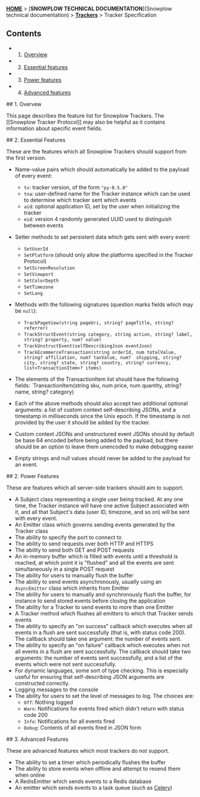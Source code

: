 <a name="top" />

[**HOME**](Home) > [**SNOWPLOW TECHNICAL DOCUMENTATION**](Snowplow technical documentation) > [**Trackers**](trackers) > Tracker Specification

## Contents

- 1. [Overview](#overview)
- 2. [Essential features](#essential)
- 3. [Power features](#power)
- 4. [Advanced features](#advanced)

<a name="overview" />
## 1. Overvew

This page describes the feature list for Snowplow Trackers. The [[Snowplow Tracker Protocol]] may also be helpful as it contains information about specific event fields.

<a name="overview" />
## 2. Essential Features

These are the features which all Snowplow Trackers should support from the first version.

* Name-value pairs which should automatically be added to the payload of every event:
  * `tv`: tracker version, of the form `"py-0.5.0"`
  * `tna`: user-defined name for the Tracker instance which can be used to determine which tracker sent which events
  * `aid`: optional application ID, set by the user when initializing the tracker
  * `eid`: version 4 randomly generated UUID used to distinguish between events

* Setter methods to set persistent data which gets sent with every event:
  * `SetUserId`
  * `SetPlatform` (should only allow the platforms specified in the Tracker Protocol)
  * `SetScreenResolution`
  * `SetViewport`
  * `SetColorDepth`
  * `SetTimezone`
  * `SetLang`

* Methods with the following signatures (question marks fields which may be `null`):
  * `TrackPageView(string pageUri, string? pageTitle, string? referrer)`
  * `TrackStructEvent(string category, string action, string? label, string? property, num? value)`
  * `TrackUnstructEvent(selfDescribingJson eventJson)`
  * `TrackEcommerceTransaction(string orderId, num totalValue, string? affiliation, num? taxValue, num? 
                               shipping, string? city, string? state, string? country, string? currency,
                               list<TransactionItem>? items)`

* The elements of the TransactionItem list should have the following fields: `TransactionItem(string sku, num price, num quantity, string? name, string? category)

* Each of the above methods should also accept two additional optional arguments: a list of custom context self-describing JSONs, and a timestamp in milliseconds since the Unix epoch. If the timestamp is not provided by the user it should be added by the tracker.

* Custom context JSONs and unstructured event JSONs should by default be base 64 encoded before being added to the payload, but there should be an option to leave them unencoded to make debugging easier

* Empty strings and null values should never be added to the payload for an event.

<a name="overview" />
## 2. Power Features

These are features which all server-side trackers should aim to support.

* A Subject class representing a single user being tracked. At any one time, the Tracker instance will have one active Subject associated with it, and all that Subject's data (user ID, timezone, and so on) will be sent with every event.
* An Emitter class which governs sending events generated by the Tracker class
* The ability to specify the port to connect to
* The ability to send requests over both HTTP and HTTPS
* The ability to send both GET and POST requests
* An in-memory buffer which is filled with events until a threshold is reached, at which point it is "flushed" and all the events are sent simultaneously in a single POST request
* The ability for users to manually flush the buffer
* The ability to send events asynchronously, usually using an `AsyncEmitter` class which inherits from Emitter
* The ability for users to manually and synchronously flush the buffer, for instance to send stored events before closing the application
* The ability for a Tracker to send events to more than one Emitter
* A Tracker method which flushes all emitters to which that Tracker sends events
* The ability to specify an "on success" callback which executes when all events in a flush are sent successfully (that is, with status code 200). The callback should take one argument: the number of events sent.
* The ability to specify an "on failure" callback which executes when not all events in a flush are sent successfully. The callback should take two arguments: the number of events sent successfully, and a list of the events which were not sent successfully.
* For dynamic languages, some sort of type checking. This is especially useful for ensuring that self-describing JSON arguments are constructed correctly.
* Logging messages to the console
* The ability for users to set the level of messages to log. The choices are:
  * `Off`: Nothing logged
  * `Warn`: Notifications for events fired which didn't return with status code 200
  * `Info`: Notifications for all events fired
  * `Debug`: Contents of all events fired in JSON form

<a name="overview" />
## 3. Advanced Features

These are advanced features which most trackers do not support.

* The ability to set a timer which periodically flushes the buffer
* The ability to store events when offline and attempt to resend them when online
* A RedisEmitter which sends events to a Redis database
* An emitter which sends events to a task queue (such as [Celery][celery])

[celery]: http://www.celeryproject.org/

